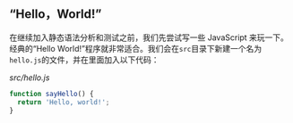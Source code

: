 ## “Hello，World!”

在继续加入静态语法分析和测试之前，我们先尝试写一些 JavaScript 来玩一下。经典的“Hello World!”程序就非常适合。我们会在`src`目录下新建一个名为`hello.js`的文件，并在里面加入以下代码：

_src/hello.js_

```js
function sayHello() {
  return 'Hello, world!';
}
```